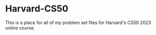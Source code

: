 # Harvard-CS50

This is a place for all of my problem set files for Harvard's CS50 2023 online course. 
